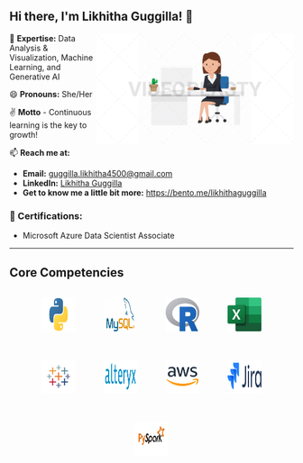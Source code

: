 ## Hi there, I'm Likhitha Guggilla! 👋

<img src="https://github.com/LikhithaGuggilla/LikhithaGuggilla/blob/main/Github_Gif.gif" align="right" width="350" />


🌱 **Expertise:** Data Analysis & Visualization, Machine Learning, and Generative AI

😄 **Pronouns:** She/Her

✌️ **Motto** - Continuous learning is the key to growth!

📫 **Reach me at:**  
   - **Email:** [guggilla.likhitha4500@gmail.com](mailto:guggilla.likhitha4500@gmail.com)  
   - **LinkedIn:** [Likhitha Guggilla](https://www.linkedin.com/in/likhitha-guggilla-6431bb211/)
   - **Get to know me a little bit more:** https://bento.me/likhithaguggilla


### 🏅 Certifications:
- Microsoft Azure Data Scientist Associate  

---
## **Core Competencies**

<p align="center" style="display: flex; flex-wrap: wrap; gap: 20px; justify-content: center;">

  
  <img src="Python.png" alt="Python" width="60" height="60" style="margin: 15px;"> 

  
  <img src="MySQL.png" alt="MySQL" width="60" height="60" style="margin: 15px;"> 

  
  <img src="R.jpeg" alt="R" width="60" height="60" style="margin: 15px;"> 

  
  <img src="Excel.jpeg" alt="Excel" width="60" height="60" style="margin: 15px;"> 

  
  <img src="Tableau.jpg" alt="Tableau" width="60" height="60" style="margin: 15px;"> 


  <img src="Alteryx.png" alt="Alteryx" width="60" height="60" style="margin: 15px;"> 

  
  <img src="AWS.png" alt="AWS" width="60" height="60" style="margin: 15px;"> 

  
  <img src="Jira.png" alt="Jira" width="60" height="60" style="margin: 15px;"> 

  
  <img src="PySpark.png" alt="PySpark" width="60" height="60" style="margin: 15px;"> 
</p>













